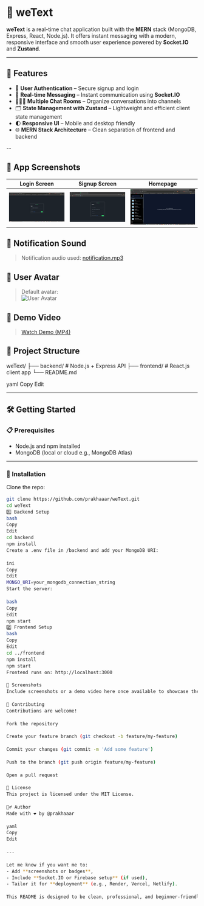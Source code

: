 # 💬 weText

**weText** is a real-time chat application built with the **MERN** stack (MongoDB, Express, React, Node.js). It offers instant messaging with a modern, responsive interface and smooth user experience powered by **Socket.IO** and **Zustand**.

---

## 🚀 Features

- 🔐 **User Authentication** – Secure signup and login
- 💬 **Real-time Messaging** – Instant communication using **Socket.IO**
- 🧑‍🤝‍🧑 **Multiple Chat Rooms** – Organize conversations into channels
- 🗂 **State Management with Zustand** – Lightweight and efficient client state management
- 🌓 **Responsive UI** – Mobile and desktop friendly
- 🌐 **MERN Stack Architecture** – Clean separation of frontend and backend

--

## 📸 App Screenshots

| Login Screen | Signup Screen | Homepage |
|--------------|---------------|----------|
| ![Login](frontend/src/assets/login.png) | ![Signup](frontend/src/assets/signup.png) | ![Homepage](frontend/src/assets/homepage.png) |

## 🔔 Notification Sound

> Notification audio used: [notification.mp3](frontend/src/assets/notification.mp3)

## 👤 User Avatar

> Default avatar:  
> ![User Avatar](fronend/src/assets/user.jpg)

## 🎥 Demo Video

> [Watch Demo (MP4)](frontend/src/assets/demoweText.mp4)

## 📂 Project Structure

weText/
├── backend/ # Node.js + Express API
├── frontend/ # React.js client app
└── README.md

yaml
Copy
Edit

---

## 🛠️ Getting Started

### 📋 Prerequisites

- Node.js and npm installed
- MongoDB (local or cloud e.g., MongoDB Atlas)

---

### 🔧 Installation

Clone the repo:

```bash
git clone https://github.com/prakhaaar/weText.git
cd weText
1️⃣ Backend Setup
bash
Copy
Edit
cd backend
npm install
Create a .env file in /backend and add your MongoDB URI:

ini
Copy
Edit
MONGO_URI=your_mongodb_connection_string
Start the server:

bash
Copy
Edit
npm start
2️⃣ Frontend Setup
bash
Copy
Edit
cd ../frontend
npm install
npm start
Frontend runs on: http://localhost:3000

📸 Screenshots
Include screenshots or a demo video here once available to showcase the UI.

🤝 Contributing
Contributions are welcome!

Fork the repository

Create your feature branch (git checkout -b feature/my-feature)

Commit your changes (git commit -m 'Add some feature')

Push to the branch (git push origin feature/my-feature)

Open a pull request

📄 License
This project is licensed under the MIT License.

🙋‍♂️ Author
Made with ❤️ by @prakhaaar

yaml
Copy
Edit

---

Let me know if you want me to:
- Add **screenshots or badges**,
- Include **Socket.IO or Firebase setup** (if used),
- Tailor it for **deployment** (e.g., Render, Vercel, Netlify).

This README is designed to be clean, professional, and beginner-friendly.
